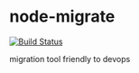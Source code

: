 node-migrate
============
[![Build Status](https://drone.io/github.com/jsonxr/node-migrate/status.png)](https://drone.io/github.com/jsonxr/node-migrate/latest)

migration tool friendly to devops
